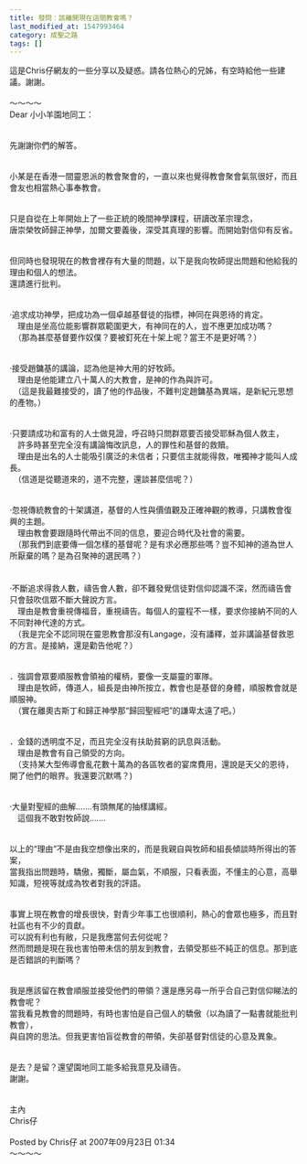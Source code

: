 ```yaml
---
title: 發問：該離開現在這間教會嗎？
last_modified_at: 1547993464
category: 成聖之路
tags: []
---
```


<p>這是Chris仔網友的一些分享以及疑惑。請各位熱心的兄姊，有空時給他一些建議。謝謝。<br/><br/><!--more-->～～～～<br/>Dear 小小羊園地同工：<br/><br/><br/>先謝謝你們的解答。<br/><br/><br/>小某是在香港一間靈恩派的教會聚會的，一直以來也覺得教會聚會氣氛很好，而且會友也相當熱心事奉教會。<br/><br/><br/>只是自從在上年開始上了一些正統的晚間神學課程，研讀改革宗理念，<br/>唐崇榮牧師歸正神學，加爾文要義後，深受其真理的影響。而開始對信仰有反省。<br/><br/><br/>但同時也發現現在的教會裡存有大量的問題，以下是我向牧師提出問題和他給我的理由和個人的想法。<br/>還請進行批判。<br/><br/><br/>‧追求成功神學，把成功為一個卓越基督徒的指標，神同在與恩待的肯定。<br/>　理由是坐高位能影響群眾範圍更大，有神同在的人，豈不應更加成功嗎？<br/>　（那為甚麼基督要作奴僕？要被釘死在十架上呢？當王不是更好嗎？）<br/><br/><br/>‧接受趙鏞基的講論，認為他是神大用的好牧師。<br/>　理由是他能建立八十萬人的大教會，是神的作為與許可。<br/>　（這是我最難接受的，讀了他的作品後，不難判定趙鏞基為異端，是新紀元思想的產物。）<br/><br/><br/>‧只要請成功和富有的人士做見證，呼召時只問群眾要否接受耶穌為個人救主，<br/>　許多時甚至完全沒有講論悔改訊息，人的罪性和基督的救贖。<br/>　理由是出名的人士能吸引廣泛的未信者；只要信主就能得救，唯獨神才能叫人成長。<br/>　（信道是從聽道來的，道不完整，還談甚麼信呢？）<br/><br/><br/>‧忽視傳統教會的十架講道，基督的人性與價值觀及正確神觀的教導，只講教會復興的主題。<br/>　理由教會要跟隨時代帶出不同的信息，要迎合時代及社會的需要。<br/>　（那我們到底要傳一個怎樣的基督呢？是有求必應那些嗎？豈不知神的道為世人所厭棄的嗎？是為召聚神的選民嗎？）<br/>　<br/><br/>‧不斷追求得救人數，禱告會人數，卻不難發覺信徒對信仰認識不深，然而禱告會只會鼓吹信眾不斷大聲說方言。<br/>　理由是教會重視傳福音，重視禱告。每個人的靈程不一樣，要求你接納不同的人不同對神代達的方式。<br/>　（我是完全不認同現在靈恩教會那沒有Langage，沒有譒釋，並非講論基督救恩的方言。是接納，還是勸告他呢？）<br/><br/><br/>．強調會眾要順服教會領袖的權柄，要像一支屬靈的軍隊。<br/>　理由是牧師，傳道人，組長是由神所按立，教會也是基督的身體，順服教會就是順服神。<br/>　（實在離奧古斯丁和歸正神學那“歸回聖經吧”的謙卑太遠了吧。）<br/><br/><br/>．金錢的透明度不足，而且完全沒有扶助貧窮的訊息與活動。<br/>　理由是教會有自己領受的方向。<br/>　（支持某大型佈導會亂花數十萬為的各區牧者的宴席費用，還說是天父的恩待，開了他們的眼界。我還要沉默嗎？)<br/><br/><br/>‧大量對聖經的曲解.......有頭無尾的抽樣講經。<br/>　這個我不敢對牧師說.......<br/><br/><br/>以上的“理由”不是由我空想像出來的，而是我親自與牧師和組長傾談時所得出的答案，<br/>當我指出問題時，驕傲，獨斷，屬血氣，不順服，只看表面，不懂主的心意，高舉知識，短視等就成為牧者對我的評語。<br/><br/><br/>事實上現在教會的增長很快，對青少年事工也很順利，熱心的會眾也極多，而且對社區也有不少的貢獻。<br/>可以說有利也有敝，只是我應當何去何從呢？<br/>然而問題是現在我也害怕帶未信的朋友到教會，去領受那些不純正的信息。那到底是否錯誤的判斷嗎？<br/><br/><br/>我是應該留在教會順服並接受他們的帶領？還是應另尋一所乎合自己對信仰睇法的教會呢？<br/>當我看見教會的問題時，有時也害怕是自己個人的驕傲（以為讀了一點書就能批判教會），<br/>與自誇的思法。但我更害怕盲從教會的帶領，失卻基督對信徒的心意及異象。<br/><br/><br/>是去？是留？還望園地同工能多給我意見及禱告。<br/>謝謝。<br/><br/><br/>主內<br/>Chris仔<br/><br/>Posted by Chris仔 at 2007年09月23日 01:34 <br/>～～～～<br/><br/></p>